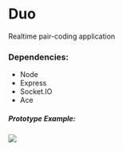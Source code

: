 Duo
===

Realtime pair-coding application

### Dependencies:

  * Node
  * Express
  * Socket.IO
  * Ace

##### Prototype Example:

![](https://raw.githubusercontent.com/bumjung/Duo/master/public/images/prototype_example.png)
